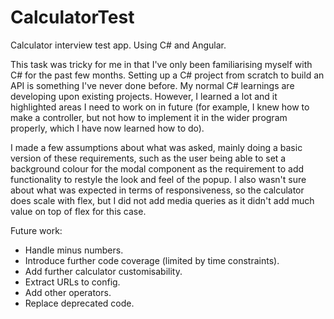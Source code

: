 # CalculatorTest
Calculator interview test app. Using C# and Angular.

This task was tricky for me in that I've only been familiarising myself with C# for the past few months. Setting up a C# project from scratch to build an API is something I've never done before. My normal C# learnings are developing upon existing projects. However, I learned a lot and it highlighted areas I need to work on in future (for example, I knew how to make a controller, but not how to implement it in the wider program properly, which I have now learned how to do).

I made a few assumptions about what was asked, mainly doing a basic version of these requirements, such as the user being able to set a background colour for the modal component as the requirement to add functionality to restyle the look and feel of the popup. I also wasn't sure about what was expected in terms of responsiveness, so the calculator does scale with flex, but I did not add media queries as it didn't add much value on top of flex for this case.

Future work: 
- Handle minus numbers.
- Introduce further code coverage (limited by time constraints).
- Add further calculator customisability.
- Extract URLs to config.
- Add other operators.
- Replace deprecated code.
